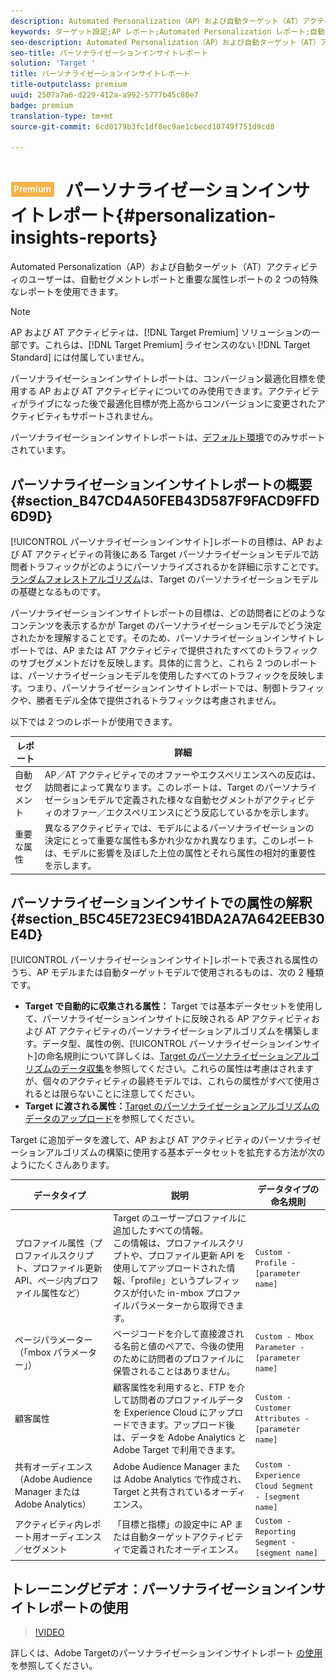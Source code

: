 ```yaml
---
description: Automated Personalization（AP）および自動ターゲット（AT）アクティビティのユーザーは、自動セグメントレポートと重要な属性レポートの 2 つの特殊なレポートを使用できます。
keywords: ターゲット設定;AP レポート;Automated Personalization レポート;自動ターゲット;自動的なターゲット;自動ターゲットレポート;自動的なターゲットのレポート;パーソナライゼーション;インサイト;自動セグメント;FAQ;よくある質問;重要な属性
seo-description: Automated Personalization（AP）および自動ターゲット（AT）アクティビティのユーザーは、自動セグメントレポートと重要な属性レポートの 2 つの特殊なレポートを使用できます。
seo-title: パーソナライゼーションインサイトレポート
solution: 'Target '
title: パーソナライゼーションインサイトレポート
title-outputclass: premium
uuid: 2507a7a6-d229-412a-a992-5777b45c80e7
badge: premium
translation-type: tm+mt
source-git-commit: 6cd0179b3fc1df8ec9ae1cbecd10749f751d9cd8

---
```



# ![PREMIUM](/help/assets/premium.png) パーソナライゼーションインサイトレポート{#personalization-insights-reports}

Automated Personalization（AP）および自動ターゲット（AT）アクティビティのユーザーは、自動セグメントレポートと重要な属性レポートの 2 つの特殊なレポートを使用できます。

>[!NOTE]
>
>AP および AT アクティビティは、[!DNL Target Premium] ソリューションの一部です。これらは、[!DNL Target Premium] ライセンスのない [!DNL Target Standard] には付属していません。
>
>パーソナライゼーションインサイトレポートは、コンバージョン最適化目標を使用する AP および AT アクティビティについてのみ使用できます。アクティビティがライブになった後で最適化目標が売上高からコンバージョンに変更されたアクティビティもサポートされません。
>
>パーソナライゼーションインサイトレポートは、[デフォルト環境](../../administrating-target/hosts.md)でのみサポートされています。

## パーソナライゼーションインサイトレポートの概要 {#section_B47CD4A50FEB43D587F9FACD9FFD6D9D}

[!UICONTROL パーソナライゼーションインサイト]レポートの目標は、AP および AT アクティビティの背後にある Target パーソナライゼーションモデルで訪問者トラフィックがどのようにパーソナライズされるかを詳細に示すことです。[ランダムフォレストアルゴリズム](/help/c-activities/t-automated-personalization/algo-random-forest.md)は、Target のパーソナライゼーションモデルの基礎となるものです。

パーソナライゼーションインサイトレポートの目標は、どの訪問者にどのようなコンテンツを表示するかが Target のパーソナライゼーションモデルでどう決定されたかを理解することです。そのため、パーソナライゼーションインサイトレポートでは、AP または AT アクティビティで提供されたすべてのトラフィックのサブセグメントだけを反映します。具体的に言うと、これら 2 つのレポートは、パーソナライゼーションモデルを使用したすべてのトラフィックを反映します。つまり、パーソナライゼーションインサイトレポートでは、制御トラフィックや、勝者モデル全体で提供されるトラフィックは考慮されません。

以下では 2 つのレポートが使用できます。

| レポート | 詳細 |
|--- |--- |
| 自動セグメント | AP／AT アクティビティでのオファーやエクスペリエンスへの反応は、訪問者によって異なります。このレポートは、Target のパーソナライゼーションモデルで定義された様々な自動セグメントがアクティビティのオファー／エクスペリエンスにどう反応しているかを示します。 |
| 重要な属性 | 異なるアクティビティでは、モデルによるパーソナライゼーションの決定にとって重要な属性も多かれ少なかれ異なります。このレポートは、モデルに影響を及ぼした上位の属性とそれら属性の相対的重要性を示します。 |

## パーソナライゼーションインサイトでの属性の解釈 {#section_B5C45E723EC941BDA2A7A642EEB30E4D}

[!UICONTROL パーソナライゼーションインサイト]レポートで表される属性のうち、AP モデルまたは自動ターゲットモデルで使用されるものは、次の 2 種類です。

* **Target で自動的に収集される属性：** Target では基本データセットを使用して、パーソナライゼーションインサイトに反映される AP アクティビティおよび AT アクティビティのパーソナライゼーションアルゴリズムを構築します。データ型、属性の例、[!UICONTROL パーソナライゼーションインサイト]の命名規則について詳しくは、[Target のパーソナライゼーションアルゴリズムのデータ収集](../../c-activities/t-automated-personalization/ap-data.md#reference_255BD3DE7AD04DC9B766E0BC78961058)を参照してください。これらの属性は考慮はされますが、個々のアクティビティの最終モデルでは、これらの属性がすべて使用されるとは限らないことに注意してください。
* **Target に渡される属性：**[Target のパーソナライゼーションアルゴリズムのデータのアップロード](../../c-activities/t-automated-personalization/uploading-data-for-the-target-personalization-algorithms.md#concept_85EA505B37E54514A1C8AB91553FEED6)を参照してください。

Target に追加データを渡して、AP および AT アクティビティのパーソナライゼーションアルゴリズムの構築に使用する基本データセットを拡充する方法が次のようにたくさんあります。

| データタイプ | 説明 | データタイプの命名規則 |
|--- |--- |--- |
| プロファイル属性（プロファイルスクリプト、プロファイル更新 API、ページ内プロファイル属性など） | Target のユーザープロファイルに追加したすべての情報。<br>この情報は、プロファイルスクリプトや、プロファイル更新 API を使用してアップロードされた情報、「profile」というプレフィックスが付いた in-mbox プロファイルパラメーターから取得できます。 | `Custom - Profile - [parameter name]` |
| ページパラメーター（「mbox パラメーター」） | ページコードを介して直接渡される名前と値のペアで、今後の使用のために訪問者のプロファイルに保管されることはありません。 | `Custom - Mbox Parameter - [parameter name]` |
| 顧客属性 | 顧客属性を利用すると、FTP を介して訪問者のプロファイルデータを Experience Cloud にアップロードできます。アップロード後は、データを Adobe Analytics と Adobe Target で利用できます。 | `Custom - Customer Attributes - [parameter name]` |
| 共有オーディエンス（Adobe Audience Manager または Adobe Analytics） | Adobe Audience Manager または Adobe Analytics で作成され、Target と共有されているオーディエンス。 | `Custom - Experience Cloud Segment - [segment name]` |
| アクティビティ内レポート用オーディエンス／セグメント | 「目標と指標」の設定中に AP または自動ターゲットアクティビティで定義されたオーディエンス。 | `Custom - Reporting Segment - [segment name]` |

## トレーニングビデオ：パーソナライゼーションインサイトレポートの使用

>[!VIDEO](https://video.tv.adobe.com/v/25601/)

詳しくは、Adobe Targetのパーソナライゼーションインサイトレポート [の使用](https://helpx.adobe.com/target/kt/using/personalization-insights-report-feature-video-use.html)を参照してください。
